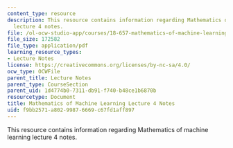 ```yaml
---
content_type: resource
description: This resource contains information regarding Mathematics of machine learning
  lecture 4 notes.
file: /ol-ocw-studio-app/courses/18-657-mathematics-of-machine-learning-fall-2015/f9bb2571a80299876669c67fd1aff897_MIT18_657F15_L4.pdf
file_size: 172582
file_type: application/pdf
learning_resource_types:
- Lecture Notes
license: https://creativecommons.org/licenses/by-nc-sa/4.0/
ocw_type: OCWFile
parent_title: Lecture Notes
parent_type: CourseSection
parent_uid: 1d4774b0-7311-db91-f740-b48ce1b6870b
resourcetype: Document
title: Mathematics of Machine Learning Lecture 4 Notes
uid: f9bb2571-a802-9987-6669-c67fd1aff897
---
```

This resource contains information regarding Mathematics of machine learning lecture 4 notes.